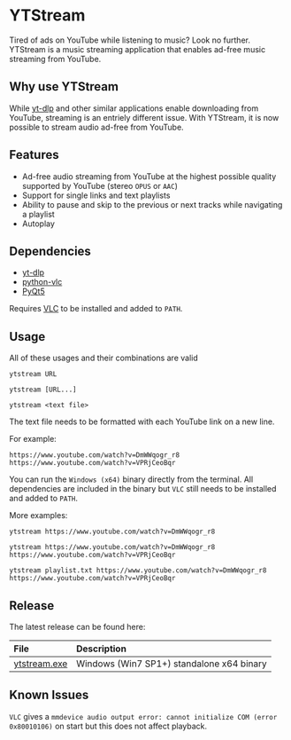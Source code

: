 # YTStream
Tired of ads on YouTube while listening to music? Look no further. YTStream is a music streaming application that enables ad-free music streaming from YouTube.

## Why use YTStream
While [yt-dlp](https://github.com/yt-dlp/yt-dlp) and other similar applications enable downloading from YouTube, streaming is an entriely different issue. 
With YTStream, it is now possible to stream audio ad-free from YouTube.

## Features
* Ad-free audio streaming from YouTube at the highest possible quality supported by YouTube (stereo `OPUS` or `AAC`)
* Support for single links and text playlists
* Ability to pause and skip to the previous or next tracks while navigating a playlist
* Autoplay

## Dependencies
* [yt-dlp](https://github.com/yt-dlp/yt-dlp)
* [python-vlc](https://pypi.org/project/python-vlc)
* [PyQt5](https://pypi.org/project/PyQt5)


Requires [VLC](https://www.videolan.org/vlc) to be installed and added to `PATH`.

## Usage

All of these usages and their combinations are valid

`ytstream URL`

`ytstream [URL...]`

`ytstream <text file>`

The text file needs to be formatted with each YouTube link on a new line.

For example:

    https://www.youtube.com/watch?v=DmWWqogr_r8
    https://www.youtube.com/watch?v=VPRjCeoBqr

You can run the `Windows (x64)` binary directly from the terminal. All dependencies are included in the binary but `VLC` still needs to be installed 
and added to `PATH`.

More examples:

`ytstream https://www.youtube.com/watch?v=DmWWqogr_r8`

`ytstream https://www.youtube.com/watch?v=DmWWqogr_r8 https://www.youtube.com/watch?v=VPRjCeoBqr`

`ytstream playlist.txt https://www.youtube.com/watch?v=DmWWqogr_r8 https://www.youtube.com/watch?v=VPRjCeoBqr`

## Release

The latest release can be found here:

File|Description
:---|:---
[ytstream.exe](https://github.com/redHat-arko/ytstream/releases/download/v1.1/ytstream.exe)|Windows (Win7 SP1+) standalone x64 binary

## Known Issues

`VLC` gives a `mmdevice audio output error: cannot initialize COM (error 0x80010106)` on start but this does not affect playback.
